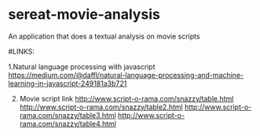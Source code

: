 # sereat-movie-analysis
An application that does a textual analysis on movie scripts



#LINKS:

1.Natural language processing with javascript
https://medium.com/@daffl/natural-language-processing-and-machine-learning-in-javascript-249181a3b721

2. Movie script link 
http://www.script-o-rama.com/snazzy/table.html
http://www.script-o-rama.com/snazzy/table2.html
http://www.script-o-rama.com/snazzy/table3.html
http://www.script-o-rama.com/snazzy/table4.html

